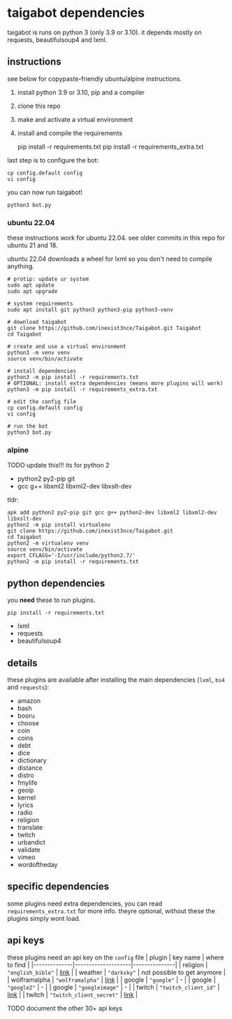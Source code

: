# taigabot dependencies
taigabot is runs on python 3 (only 3.9 or 3.10). it depends mostly on requests, beautifulsoup4 and lxml.

## instructions
see below for copypaste-friendly ubuntu/alpine instructions.

1. install python 3.9 or 3.10, pip and a compiler
2. clone this repo
3. make and activate a virtual environment
4. install and compile the requirements

    pip install -r requirements.txt
    pip install -r requirements_extra.txt

last step is to configure the bot:

    cp config.default config
    vi config

you can now run taigabot!

    python3 bot.py


### ubuntu 22.04
these instructions work for ubuntu 22.04. see older commits in this repo for ubuntu 21 and 18.

ubuntu 22.04 downloads a wheel for lxml so you don't need to compile anything.

    # protip: update ur system
    sudo apt update
    sudo apt upgrade

    # system requirements
    sudo apt install git python3 python3-pip python3-venv

    # download taigabot
    git clone https://github.com/inexist3nce/Taigabot.git Taigabot
    cd Taigabot

    # create and use a virtual environment
    python3 -m venv venv
    source venv/bin/activate

    # install dependencies
    python3 -m pip install -r requirements.txt
    # OPTIONAL: install extra dependencies (means more plugins will work)
    python3 -m pip install -r requirements_extra.txt

    # edit the config file
    cp config.default config
    vi config

    # run the bot
    python3 bot.py


### alpine
TODO update this!!! its for python 2

- python2 py2-pip git
- gcc g++ libxml2 libxml2-dev libxslt-dev

tldr:

    apk add python2 py2-pip git gcc g++ python2-dev libxml2 libxml2-dev libxslt-dev
    python2 -m pip install virtualenv
    git clone https://github.com/inexist3nce/Taigabot.git
    cd Taigabot
    python2 -m virtualenv venv
    source venv/bin/activate
    export CFLAGS='-I/usr/include/python2.7/'
    python2 -m pip install -r requirements.txt


## python dependencies
you __need__ these to run plugins.

    pip install -r requirements.txt

- lxml
- requests
- beautifulsoup4

## details
these plugins are available after installing the main dependencies (`lxml`, `bs4` and `requests`):
- amazon
- bash
- booru
- choose
- coin
- coins
- debt
- dice
- dictionary
- distance
- distro
- fmylife
- geoip
- kernel
- lyrics
- radio
- religion
- translate
- twitch
- urbandict
- validate
- vimeo
- wordoftheday

## specific dependencies
some plugins need extra dependencies, you can read `requirements_extra.txt` for more info. theyre optional, without these the plugins simply wont load.

## api keys
these plugins need an api key on the `config` file
| plugin       | key name           | where to find |
|--------------|--------------------|---------------|
| religion     | `"english_bible"`  | [link](https://api.esv.org/docs/) |
| weather      | `"darksky"`        | not possible to get anymore |
| wolframalpha | `"wolframalpha"`   | [link](https://products.wolframalpha.com/api/) |
| google       | `"google"`         | - |
| google       | `"google2"`        | - |
| google       | `"googleimage"`    | - |
| twitch       | `"twitch_client_id"` | [link](https://dev.twitch.tv/docs/api#step-1-register-an-application) |
| twitch       | `"twitch_client_secret"` | [link](https://dev.twitch.tv/docs/api#step-1-register-an-application) |

TODO document the other 30+ api keys
